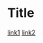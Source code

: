# Title

[link1](https://cdn.pixabay.com/photo/2015/04/23/22/00/tree-736885__480.jpg)
[link2](https://cdn.pixabay.com/photo/2021/08/25/20/42/field-6574455__340.jpg)